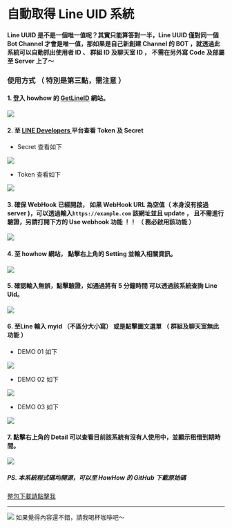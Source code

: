 # 自動取得 Line UID 系統


#### Line UUID 是不是一個唯一值呢？其實只能算答對一半，Line UUID 僅對同一個 Bot Channel 才會是唯一值，那如果是自己新創建 Channel 的 BOT ，就透過此系統可以自動抓出使用者 ID 、 群組 ID 及聊天室 ID ， 不需在另外寫 Code 及部屬至 Server 上了～

### 使用方式 （ 特別是第三點，需注意 ）

#### 1. 登入 howhow 的 [GetLineID](https://lineuid.how64bit.com) 網站。

![](https://i.imgur.com/nC3PkbE.png)


#### 2. 至 [ LINE Developers ](https://developers.line.biz/) 平台查看 Token 及 Secret


* Secret 查看如下

![](https://i.imgur.com/cvYE0b3.png)

* Token 查看如下

![](https://i.imgur.com/8aIxnD5.png)




#### 3. 確保 WebHook 已經開啟， 如果 WebHook URL 為空值（ 本身沒有接過 server )，可以透過輸入``` https://example.com ``` 該網址並且 update ， 且不需進行驗證，另請打開下方的 Use webhook 功能 ！！ （ 務必啟用該功能 ）


![](https://i.imgur.com/ygIAr40.png)



#### 4. 至 howhow 網站， 點擊右上角的 Setting 並輸入相關資訊。


![](https://i.imgur.com/0oRvv6M.png)

#### 5. 確認輸入無誤，點擊驗證，如通過將有 5 分鐘時間 可以透過該系統查詢 Line Uid。

![](https://i.imgur.com/CqiL2Cg.png)


#### 6. 至Line 輸入 myid （不區分大小寫） 或是點擊圖文選單 （ 群組及聊天室無此功能 ）

* DEMO 01 如下

![](https://i.imgur.com/YbRhb91.png)

* DEMO 02 如下

![](https://i.imgur.com/xNcsYln.png)

* DEMO 03 如下

![](https://i.imgur.com/mIjyzx3.png)


#### 7. 點擊右上角的 Detail 可以查看目前該系統有沒有人使用中，並顯示租借到期時間。

![](https://i.imgur.com/oKkOyPW.png)




##### PS. 本系統程式碼均開源，可以至 HowHow 的 GitHub 下載原始碼

[整包下載請點擊我](https://downgit.github.io/#/home?url=https://github.com/JeffWen0105/howhow/tree/main/Python/Line/getLineUid)


---



[![](https://i.imgur.com/sgdmN00.png)](https://buymeacoffee.com/jeffwen0105)
如果覺得內容還不錯，請我喝杯咖啡吧～
